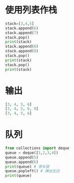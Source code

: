 # 使用列表作栈
```python
stack=[3,4,5]
stack.append(6)
stack.append(7)
stack.pop()
print(stack)
stack.append(8)
stack.append(9)
stack.pop()
print(stack)
stack.pop()
print(stack)
```
# 输出
```python
[3, 4, 5, 6]
[3, 4, 5, 6, 8]
[3, 4, 5, 6]
```
# 队列
```python
from collections import deque
queue = deque([1,2,3,4])
queue.append(5)
queue.append(6)
print(queue) # 原长度
queue.popleft() # 弹出左边
print(queue)
```
